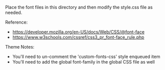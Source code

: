 Place the font files in this directory and then modify the style.css file as needed.

Reference:
- https://developer.mozilla.org/en-US/docs/Web/CSS/@font-face
- https://www.w3schools.com/cssref/css3_pr_font-face_rule.php

Theme Notes:
- You'll need to un-comment the 'custom-fonts-css' style enqueued item
- You'll need to add the global font-family in the global CSS file as well